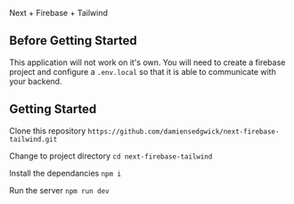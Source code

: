 Next + Firebase + Tailwind

## Before Getting Started
This application will not work on it's own. You will need to create a firebase project and configure a `.env.local` so that it is able to communicate with your backend.

## Getting Started
Clone this repository
`https://github.com/damiensedgwick/next-firebase-tailwind.git`

Change to project directory
`cd next-firebase-tailwind`

Install the dependancies
`npm i`

Run the server
`npm run dev`
